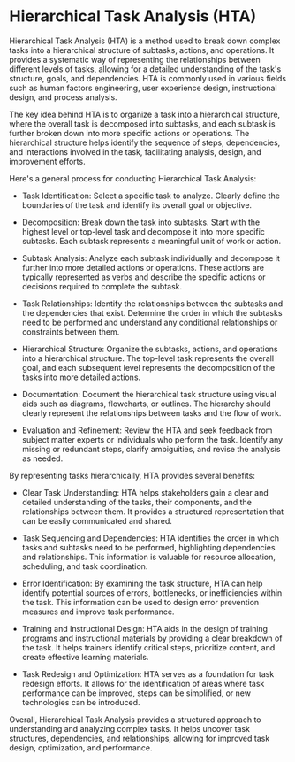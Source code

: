 # Hierarchical Task Analysis (HTA)

Hierarchical Task Analysis (HTA) is a method used to break down complex tasks into a hierarchical structure of subtasks, actions, and operations. It provides a systematic way of representing the relationships between different levels of tasks, allowing for a detailed understanding of the task's structure, goals, and dependencies. HTA is commonly used in various fields such as human factors engineering, user experience design, instructional design, and process analysis.

The key idea behind HTA is to organize a task into a hierarchical structure, where the overall task is decomposed into subtasks, and each subtask is further broken down into more specific actions or operations. The hierarchical structure helps identify the sequence of steps, dependencies, and interactions involved in the task, facilitating analysis, design, and improvement efforts.

Here's a general process for conducting Hierarchical Task Analysis:

* Task Identification: Select a specific task to analyze. Clearly define the boundaries of the task and identify its overall goal or objective.

* Decomposition: Break down the task into subtasks. Start with the highest level or top-level task and decompose it into more specific subtasks. Each subtask represents a meaningful unit of work or action.

* Subtask Analysis: Analyze each subtask individually and decompose it further into more detailed actions or operations. These actions are typically represented as verbs and describe the specific actions or decisions required to complete the subtask.

* Task Relationships: Identify the relationships between the subtasks and the dependencies that exist. Determine the order in which the subtasks need to be performed and understand any conditional relationships or constraints between them.

* Hierarchical Structure: Organize the subtasks, actions, and operations into a hierarchical structure. The top-level task represents the overall goal, and each subsequent level represents the decomposition of the tasks into more detailed actions.

* Documentation: Document the hierarchical task structure using visual aids such as diagrams, flowcharts, or outlines. The hierarchy should clearly represent the relationships between tasks and the flow of work.

* Evaluation and Refinement: Review the HTA and seek feedback from subject matter experts or individuals who perform the task. Identify any missing or redundant steps, clarify ambiguities, and revise the analysis as needed.

By representing tasks hierarchically, HTA provides several benefits:

* Clear Task Understanding: HTA helps stakeholders gain a clear and detailed understanding of the tasks, their components, and the relationships between them. It provides a structured representation that can be easily communicated and shared.

* Task Sequencing and Dependencies: HTA identifies the order in which tasks and subtasks need to be performed, highlighting dependencies and relationships. This information is valuable for resource allocation, scheduling, and task coordination.

* Error Identification: By examining the task structure, HTA can help identify potential sources of errors, bottlenecks, or inefficiencies within the task. This information can be used to design error prevention measures and improve task performance.

* Training and Instructional Design: HTA aids in the design of training programs and instructional materials by providing a clear breakdown of the task. It helps trainers identify critical steps, prioritize content, and create effective learning materials.

* Task Redesign and Optimization: HTA serves as a foundation for task redesign efforts. It allows for the identification of areas where task performance can be improved, steps can be simplified, or new technologies can be introduced.

Overall, Hierarchical Task Analysis provides a structured approach to understanding and analyzing complex tasks. It helps uncover task structures, dependencies, and relationships, allowing for improved task design, optimization, and performance.
